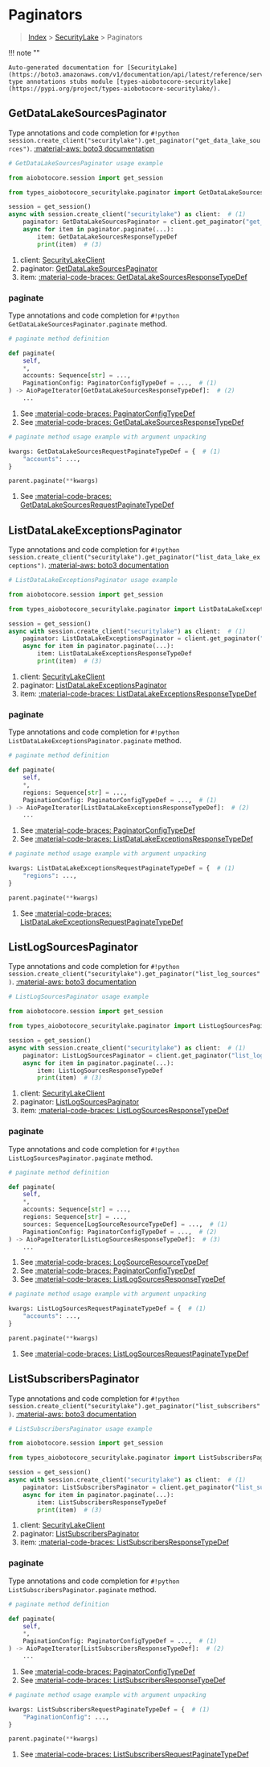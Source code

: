 # Paginators

> [Index](../README.md) > [SecurityLake](./README.md) > Paginators

!!! note ""

    Auto-generated documentation for [SecurityLake](https://boto3.amazonaws.com/v1/documentation/api/latest/reference/services/securitylake.html#securitylake)
    type annotations stubs module [types-aiobotocore-securitylake](https://pypi.org/project/types-aiobotocore-securitylake/).

## GetDataLakeSourcesPaginator

Type annotations and code completion for `#!python session.create_client("securitylake").get_paginator("get_data_lake_sources")`.
[:material-aws: boto3 documentation](https://boto3.amazonaws.com/v1/documentation/api/latest/reference/services/securitylake/paginator/GetDataLakeSources.html#SecurityLake.Paginator.GetDataLakeSources)

```python
# GetDataLakeSourcesPaginator usage example

from aiobotocore.session import get_session

from types_aiobotocore_securitylake.paginator import GetDataLakeSourcesPaginator

session = get_session()
async with session.create_client("securitylake") as client:  # (1)
    paginator: GetDataLakeSourcesPaginator = client.get_paginator("get_data_lake_sources")  # (2)
    async for item in paginator.paginate(...):
        item: GetDataLakeSourcesResponseTypeDef
        print(item)  # (3)
```

1. client: [SecurityLakeClient](./client.md)
2. paginator: [GetDataLakeSourcesPaginator](./paginators.md#getdatalakesourcespaginator)
3. item: [:material-code-braces: GetDataLakeSourcesResponseTypeDef](./type_defs.md#getdatalakesourcesresponsetypedef) 


### paginate

Type annotations and code completion for `#!python GetDataLakeSourcesPaginator.paginate` method.

```python
# paginate method definition

def paginate(
    self,
    *,
    accounts: Sequence[str] = ...,
    PaginationConfig: PaginatorConfigTypeDef = ...,  # (1)
) -> AioPageIterator[GetDataLakeSourcesResponseTypeDef]:  # (2)
    ...
```

1. See [:material-code-braces: PaginatorConfigTypeDef](./type_defs.md#paginatorconfigtypedef) 
2. See [:material-code-braces: GetDataLakeSourcesResponseTypeDef](./type_defs.md#getdatalakesourcesresponsetypedef) 


```python
# paginate method usage example with argument unpacking

kwargs: GetDataLakeSourcesRequestPaginateTypeDef = {  # (1)
    "accounts": ...,
}

parent.paginate(**kwargs)
```

1. See [:material-code-braces: GetDataLakeSourcesRequestPaginateTypeDef](./type_defs.md#getdatalakesourcesrequestpaginatetypedef) 
## ListDataLakeExceptionsPaginator

Type annotations and code completion for `#!python session.create_client("securitylake").get_paginator("list_data_lake_exceptions")`.
[:material-aws: boto3 documentation](https://boto3.amazonaws.com/v1/documentation/api/latest/reference/services/securitylake/paginator/ListDataLakeExceptions.html#SecurityLake.Paginator.ListDataLakeExceptions)

```python
# ListDataLakeExceptionsPaginator usage example

from aiobotocore.session import get_session

from types_aiobotocore_securitylake.paginator import ListDataLakeExceptionsPaginator

session = get_session()
async with session.create_client("securitylake") as client:  # (1)
    paginator: ListDataLakeExceptionsPaginator = client.get_paginator("list_data_lake_exceptions")  # (2)
    async for item in paginator.paginate(...):
        item: ListDataLakeExceptionsResponseTypeDef
        print(item)  # (3)
```

1. client: [SecurityLakeClient](./client.md)
2. paginator: [ListDataLakeExceptionsPaginator](./paginators.md#listdatalakeexceptionspaginator)
3. item: [:material-code-braces: ListDataLakeExceptionsResponseTypeDef](./type_defs.md#listdatalakeexceptionsresponsetypedef) 


### paginate

Type annotations and code completion for `#!python ListDataLakeExceptionsPaginator.paginate` method.

```python
# paginate method definition

def paginate(
    self,
    *,
    regions: Sequence[str] = ...,
    PaginationConfig: PaginatorConfigTypeDef = ...,  # (1)
) -> AioPageIterator[ListDataLakeExceptionsResponseTypeDef]:  # (2)
    ...
```

1. See [:material-code-braces: PaginatorConfigTypeDef](./type_defs.md#paginatorconfigtypedef) 
2. See [:material-code-braces: ListDataLakeExceptionsResponseTypeDef](./type_defs.md#listdatalakeexceptionsresponsetypedef) 


```python
# paginate method usage example with argument unpacking

kwargs: ListDataLakeExceptionsRequestPaginateTypeDef = {  # (1)
    "regions": ...,
}

parent.paginate(**kwargs)
```

1. See [:material-code-braces: ListDataLakeExceptionsRequestPaginateTypeDef](./type_defs.md#listdatalakeexceptionsrequestpaginatetypedef) 
## ListLogSourcesPaginator

Type annotations and code completion for `#!python session.create_client("securitylake").get_paginator("list_log_sources")`.
[:material-aws: boto3 documentation](https://boto3.amazonaws.com/v1/documentation/api/latest/reference/services/securitylake/paginator/ListLogSources.html#SecurityLake.Paginator.ListLogSources)

```python
# ListLogSourcesPaginator usage example

from aiobotocore.session import get_session

from types_aiobotocore_securitylake.paginator import ListLogSourcesPaginator

session = get_session()
async with session.create_client("securitylake") as client:  # (1)
    paginator: ListLogSourcesPaginator = client.get_paginator("list_log_sources")  # (2)
    async for item in paginator.paginate(...):
        item: ListLogSourcesResponseTypeDef
        print(item)  # (3)
```

1. client: [SecurityLakeClient](./client.md)
2. paginator: [ListLogSourcesPaginator](./paginators.md#listlogsourcespaginator)
3. item: [:material-code-braces: ListLogSourcesResponseTypeDef](./type_defs.md#listlogsourcesresponsetypedef) 


### paginate

Type annotations and code completion for `#!python ListLogSourcesPaginator.paginate` method.

```python
# paginate method definition

def paginate(
    self,
    *,
    accounts: Sequence[str] = ...,
    regions: Sequence[str] = ...,
    sources: Sequence[LogSourceResourceTypeDef] = ...,  # (1)
    PaginationConfig: PaginatorConfigTypeDef = ...,  # (2)
) -> AioPageIterator[ListLogSourcesResponseTypeDef]:  # (3)
    ...
```

1. See [:material-code-braces: LogSourceResourceTypeDef](./type_defs.md#logsourceresourcetypedef) 
2. See [:material-code-braces: PaginatorConfigTypeDef](./type_defs.md#paginatorconfigtypedef) 
3. See [:material-code-braces: ListLogSourcesResponseTypeDef](./type_defs.md#listlogsourcesresponsetypedef) 


```python
# paginate method usage example with argument unpacking

kwargs: ListLogSourcesRequestPaginateTypeDef = {  # (1)
    "accounts": ...,
}

parent.paginate(**kwargs)
```

1. See [:material-code-braces: ListLogSourcesRequestPaginateTypeDef](./type_defs.md#listlogsourcesrequestpaginatetypedef) 
## ListSubscribersPaginator

Type annotations and code completion for `#!python session.create_client("securitylake").get_paginator("list_subscribers")`.
[:material-aws: boto3 documentation](https://boto3.amazonaws.com/v1/documentation/api/latest/reference/services/securitylake/paginator/ListSubscribers.html#SecurityLake.Paginator.ListSubscribers)

```python
# ListSubscribersPaginator usage example

from aiobotocore.session import get_session

from types_aiobotocore_securitylake.paginator import ListSubscribersPaginator

session = get_session()
async with session.create_client("securitylake") as client:  # (1)
    paginator: ListSubscribersPaginator = client.get_paginator("list_subscribers")  # (2)
    async for item in paginator.paginate(...):
        item: ListSubscribersResponseTypeDef
        print(item)  # (3)
```

1. client: [SecurityLakeClient](./client.md)
2. paginator: [ListSubscribersPaginator](./paginators.md#listsubscriberspaginator)
3. item: [:material-code-braces: ListSubscribersResponseTypeDef](./type_defs.md#listsubscribersresponsetypedef) 


### paginate

Type annotations and code completion for `#!python ListSubscribersPaginator.paginate` method.

```python
# paginate method definition

def paginate(
    self,
    *,
    PaginationConfig: PaginatorConfigTypeDef = ...,  # (1)
) -> AioPageIterator[ListSubscribersResponseTypeDef]:  # (2)
    ...
```

1. See [:material-code-braces: PaginatorConfigTypeDef](./type_defs.md#paginatorconfigtypedef) 
2. See [:material-code-braces: ListSubscribersResponseTypeDef](./type_defs.md#listsubscribersresponsetypedef) 


```python
# paginate method usage example with argument unpacking

kwargs: ListSubscribersRequestPaginateTypeDef = {  # (1)
    "PaginationConfig": ...,
}

parent.paginate(**kwargs)
```

1. See [:material-code-braces: ListSubscribersRequestPaginateTypeDef](./type_defs.md#listsubscribersrequestpaginatetypedef) 
